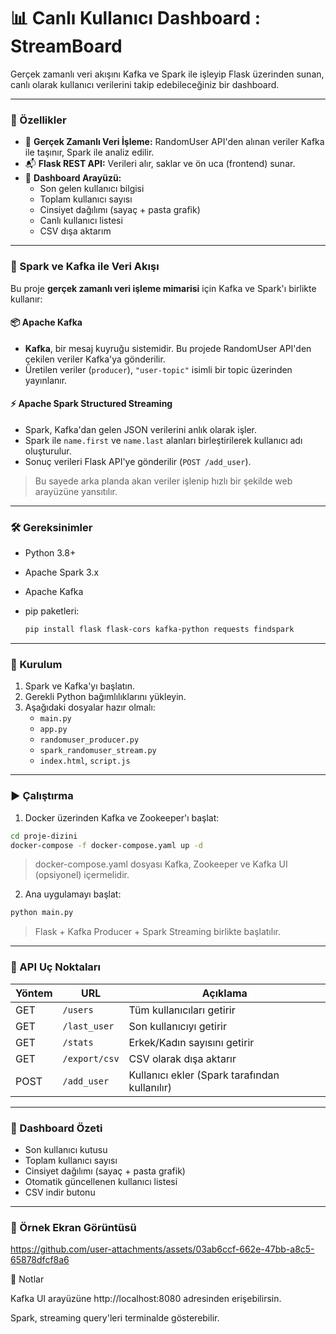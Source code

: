 
# 📊 Canlı Kullanıcı Dashboard : StreamBoard

Gerçek zamanlı veri akışını Kafka ve Spark ile işleyip Flask üzerinden sunan, canlı olarak kullanıcı verilerini takip edebileceğiniz bir dashboard.

---

### 🚀 Özellikler

- 🎯 **Gerçek Zamanlı Veri İşleme:** RandomUser API'den alınan veriler Kafka ile taşınır, Spark ile analiz edilir.
- 📬 **Flask REST API:** Verileri alır, saklar ve ön uca (frontend) sunar.
- 👥 **Dashboard Arayüzü:**
  - Son gelen kullanıcı bilgisi
  - Toplam kullanıcı sayısı
  - Cinsiyet dağılımı (sayaç + pasta grafik)
  - Canlı kullanıcı listesi
  - CSV dışa aktarım

---

### 🧠 Spark ve Kafka ile Veri Akışı

Bu proje **gerçek zamanlı veri işleme mimarisi** için Kafka ve Spark'ı birlikte kullanır:

#### 📦 Apache Kafka

- **Kafka**, bir mesaj kuyruğu sistemidir. Bu projede RandomUser API'den çekilen veriler Kafka'ya gönderilir.
- Üretilen veriler (`producer`), `"user-topic"` isimli bir topic üzerinden yayınlanır.

#### ⚡ Apache Spark Structured Streaming

- Spark, Kafka'dan gelen JSON verilerini anlık olarak işler.
- Spark ile `name.first` ve `name.last` alanları birleştirilerek kullanıcı adı oluşturulur.
- Sonuç verileri Flask API'ye gönderilir (`POST /add_user`).

> Bu sayede arka planda akan veriler işlenip hızlı bir şekilde web arayüzüne yansıtılır.

---

### 🛠 Gereksinimler

- Python 3.8+
- Apache Spark 3.x
- Apache Kafka
- pip paketleri:

  ```bash
  pip install flask flask-cors kafka-python requests findspark
  ```

---

### 🔧 Kurulum

1. Spark ve Kafka'yı başlatın.
2. Gerekli Python bağımlılıklarını yükleyin.
3. Aşağıdaki dosyalar hazır olmalı:
   - `main.py`
   - `app.py`
   - `randomuser_producer.py`
   - `spark_randomuser_stream.py`
   - `index.html`, `script.js`

---

### ▶️ Çalıştırma

1. Docker üzerinden Kafka ve Zookeeper'ı başlat:
```bash
cd proje-dizini
docker-compose -f docker-compose.yaml up -d
```
> docker-compose.yaml dosyası Kafka, Zookeeper ve Kafka UI (opsiyonel) içermelidir.

2. Ana uygulamayı başlat:

```bash
python main.py
```

> Flask + Kafka Producer + Spark Streaming birlikte başlatılır.

---

### 📁 API Uç Noktaları

| Yöntem | URL               | Açıklama                 |
|--------|-------------------|--------------------------|
| GET    | `/users`          | Tüm kullanıcıları getirir |
| GET    | `/last_user`      | Son kullanıcıyı getirir   |
| GET    | `/stats`          | Erkek/Kadın sayısını getirir |
| GET    | `/export/csv`     | CSV olarak dışa aktarır  |
| POST   | `/add_user`       | Kullanıcı ekler (Spark tarafından kullanılır) |

---

### 📸 Dashboard Özeti

- Son kullanıcı kutusu
- Toplam kullanıcı sayısı
- Cinsiyet dağılımı (sayaç + pasta grafik)
- Otomatik güncellenen kullanıcı listesi
- CSV indir butonu

---

### 📂 Örnek Ekran Görüntüsü



https://github.com/user-attachments/assets/03ab6ccf-662e-47bb-a8c5-65878dfcf8a6


🧩 Notlar

Kafka UI arayüzüne http://localhost:8080 adresinden erişebilirsin.

Spark, streaming query'leri terminalde gösterebilir.
